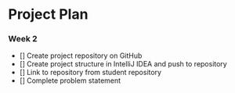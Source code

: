 # Project Plan

### Week 2
- [] Create project repository on GitHub
- [] Create project structure in IntelliJ IDEA and push to repository
- [] Link to repository from student repository
- [] Complete problem statement